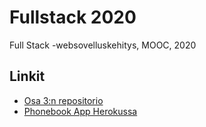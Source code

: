 # Fullstack 2020
Full Stack -websovelluskehitys, MOOC, 2020

## Linkit
* [Osa 3:n repositorio](https://github.com/jsalojuuri/fullstack-20-osa3)
* [Phonebook App Herokussa](https://thawing-citadel-50396.herokuapp.com/)
